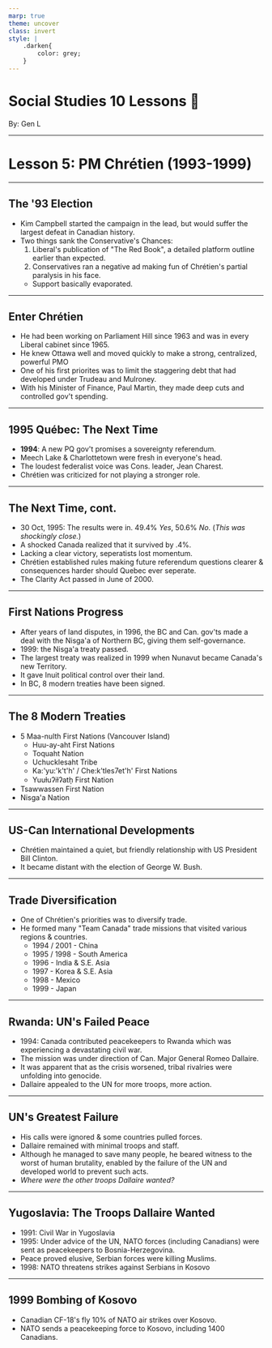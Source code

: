 ```yaml
---
marp: true
theme: uncover
class: invert
style: |
    .darken{
        color: grey;
    }
---
```


# <!--fit-->Social Studies 10 Lessons :book:

<span class="darken">By:</span> Gen L

<!--_footer: In partnership with Hyperion University, 2023-->

---
<!--paginate: true-->
# Lesson 5: PM Chrétien (1993-1999)

---

## The '93 Election

* Kim Campbell started the campaign in the lead, but would suffer the largest defeat in Canadian history.
* Two things sank the Conservative's Chances:
    1. Liberal's publication of "The Red Book", a detailed platform outline earlier than expected.
    2. Conservatives ran a negative ad making fun of Chrétien's partial paralysis in his face.
    * Support basically evaporated.

---

## Enter Chrétien

* He had been working on Parliament Hill since 1963 and was in every Liberal cabinet since 1965.
* He knew Ottawa well and moved quickly to make a strong, centralized, powerful PMO
* One of his first priorites was to limit the staggering debt that had developed under Trudeau and Mulroney.
* With his Minister of Finance, Paul Martin, they made deep cuts and controlled gov't spending.

---

## 1995 Québec: The Next Time

* **1994**: A new PQ gov't promises a sovereignty referendum.
* Meech Lake & Charlottetown were fresh in everyone's head.
* The loudest federalist voice was Cons. leader, Jean Charest.
* Chrétien was criticized for not playing a stronger role.

---

## The Next Time, cont.

* 30 Oct, 1995: The results were in. 49.4% *Yes*, 50.6% *No*. (*This was shockingly close.*)
* A shocked Canada realized that it survived by .4%.
* Lacking a clear victory, seperatists lost momentum.
* Chrétien established rules making future referendum questions clearer & consequences harder should Quebec ever seperate.
* The Clarity Act passed in June of 2000.

---

## First Nations Progress

* After years of land disputes, in 1996, the BC and Can. gov'ts made a deal with the Nisga'a of Northern BC, giving them self-governance.
* 1999: the Nisga'a treaty passed.
* The largest treaty was realized in 1999 when Nunavut became Canada's new Territory.
* It gave Inuit political control over their land.
* In BC, 8 modern treaties have been signed.

---

## The 8 Modern Treaties

* 5 Maa-nulth First Nations (Vancouver Island)
    * Huu-ay-aht First Nations
    * Toquaht Nation
    * Uchucklesaht Tribe
    * Ka:'yu:'k't'h' / Che:k'tles7et'h' First Nations
    * Yuuɫuʔiɫʔath̩ First Nation
* Tsawwassen First Nation
* Nisga'a Nation

---

## US-Can International Developments

* Chrétien maintained a quiet, but friendly relationship with US President Bill Clinton.
* It became distant with the election of George W. Bush.

---

## Trade Diversification

* One of Chrétien's priorities was to diversify trade.
* He formed many "Team Canada" trade missions that visited various regions & countries.
    * 1994 / 2001 - China
    * 1995 / 1998 - South America
    * 1996 - India & S.E. Asia
    * 1997 - Korea & S.E. Asia
    * 1998 - Mexico
    * 1999 - Japan

---

## Rwanda: UN's Failed Peace

* 1994: Canada contributed peacekeepers to Rwanda which was experiencing a devastating civil war.
* The mission was under direction of Can. Major General Romeo Dallaire.
* It was apparent that as the crisis worsened, tribal rivalries were unfolding into genocide.
* Dallaire appealed to the UN for more troops, more action. 

---

## UN's Greatest Failure

* His calls were ignored & some countries pulled forces.
* Dallaire remained with minimal troops and staff.
* Although he managed to save many people, he beared witness to the worst of human brutality, enabled by the failure of the UN and developed world to prevent such acts.
* *Where were the other troops Dallaire wanted?*

---

## Yugoslavia: The Troops Dallaire Wanted

* 1991: Civil War in Yugoslavia
* 1995: Under advice of the UN, NATO forces (including Canadians) were sent as peacekeepers to Bosnia-Herzegovina.
* Peace proved elusive, Serbian forces were killing Muslims.
* 1998: NATO threatens strikes against Serbians in Kosovo

---

## 1999 Bombing of Kosovo

* Canadian CF-18's fly 10% of NATO air strikes over Kosovo.
* NATO sends a peacekeeping force to Kosovo, including 1400 Canadians.
